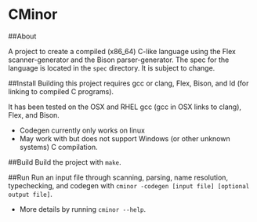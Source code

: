 CMinor
======

##About

A project to create a compiled (x86\_64) C-like language using the Flex scanner-generator and the Bison parser-generator.
The spec for the language is located in the `spec` directory. It is subject to change.

##Install
Building this project requires gcc or clang, Flex, Bison, and ld (for linking to compiled C programs).

It has been tested on the OSX and RHEL gcc (gcc in OSX links to clang), Flex, and Bison.

* Codegen currently only works on linux
* May work with but does not support Windows (or other unknown systems) C compilation.

##Build
Build the project with `make`.

##Run
Run an input file through scanning, parsing, name resolution, typechecking, and codegen with `cminor -codegen [input file] [optional output file]`.

* More details by running `cminor --help`.

